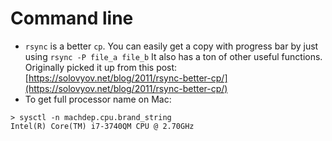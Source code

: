 # Command line

* `rsync` is a better `cp`. You can easily get a copy with progress bar by just using `rsync -P file_a file_b` It also has a ton of other useful functions. Originally picked it up from this post: [https://solovyov.net/blog/2011/rsync-better-cp/](https://solovyov.net/blog/2011/rsync-better-cp/)
* To get full processor name on Mac:

```text
> sysctl -n machdep.cpu.brand_string
Intel(R) Core(TM) i7-3740QM CPU @ 2.70GHz
```







